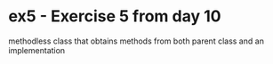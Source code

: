 ex5 -  Exercise 5 from day 10
===

methodless class that obtains methods from both parent class and an implementation
